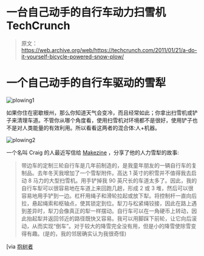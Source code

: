 # 一台自己动手的自行车动力扫雪机 TechCrunch

> 原文：<https://web.archive.org/web/https://techcrunch.com/2011/01/21/a-do-it-yourself-bicycle-powered-snow-plow/>

# 一个自己动手的自行车驱动的雪犁

![](img/f8a1e939a912a0b135e9859d28aad989.png "plowing1")

如果你住在密歇根州，那么你知道天气会变冷，而且经常如此；你拿出扫雪机或铲子来清理车道。不管你从哪个角度看，使用扫雪机对环境都不是很好，使用铲子也不是对人类能量的有效利用。所以看看这两者的混合体:人+机器。

![](img/5e8d7c796f479af027d6f1520dbf0776.png "plowing2")

一个名叫 Craig 的人最近写信给 [Makezine](https://web.archive.org/web/20221208100009/http://blog.makezine.com/archive/2010/11/firefly_workshops_pedal-powered_sno.html) ，分享了他的人力雪犁的故事:

> 带边车的定制三轮自行车是几年前制造的，是我童年朋友的一辆自行车的复制品。去年冬天我增加了一个雪犁附件。高达 1 英寸的积雪并不值得我去启动 8 马力的大型扫雪机。用手铲掉我 90 英尺长的车道太多了。因此，我的自行车犁可以很容易地在车道上来回跑几趟，形成 2 或 3 堆，然后可以很容易地用手铲到一边。杠杆用绳子和滑轮拉起或放下犁。将控制杆一直向后拉，悬起绳索和枢轴点，使其锁定到位。犁刀与松紧绳铰接，因此在路上遇到差异时，犁刀会像真正的犁一样摆动。自行车可以在一角硬币上转动，因此抬起犁并返回邻近的路径既快又容易。我可以用脚踩下前轮，让它向后滚动，从而实现“倒车”。对于较大的降雪完全没有用，但是小的降雪使除雪变得有趣。(是的，我的邻居确实认为我很奇怪)

[via [抱树者](https://web.archive.org/web/20221208100009/http://www.treehugger.com/files/2011/01/diy-pedal-powered-bike-snow-plow.php)